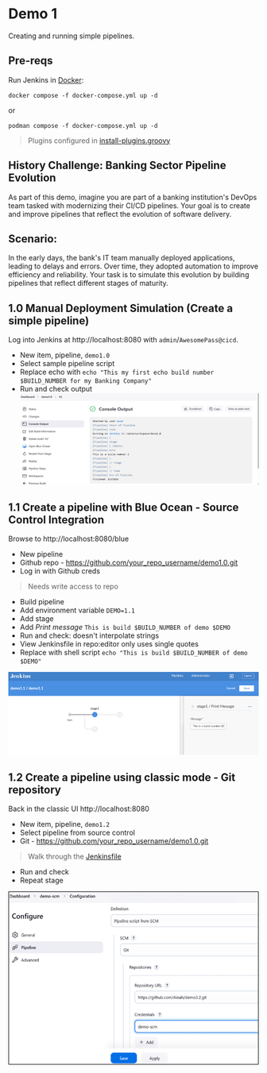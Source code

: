 # Demo 1
Creating and running simple pipelines.

## Pre-reqs
Run Jenkins in [Docker](https://www.docker.com/products/docker-desktop):
```
docker compose -f docker-compose.yml up -d
```
or 
```
podman compose -f docker-compose.yml up -d
```

> Plugins configured in [install-plugins.groovy](../25.02/scripts/install-plugins.groovy)

## History Challenge: Banking Sector Pipeline Evolution

As part of this demo, imagine you are part of a banking institution's DevOps team tasked with modernizing their CI/CD pipelines. Your goal is to create and improve pipelines that reflect the evolution of software delivery.

## Scenario:
In the early days, the bank's IT team manually deployed applications, leading to delays and errors. Over time, they adopted automation to improve efficiency and reliability. Your task is to simulate this evolution by building pipelines that reflect different stages of maturity.

## 1.0 Manual Deployment Simulation (Create a simple pipeline)
Log into Jenkins at http://localhost:8080 with `admin`/`AwesomePass@cicd`.

- New item, pipeline, `demo1.0`
- Select sample pipeline script
- Replace echo with `echo "This my first echo build number $BUILD_NUMBER for my Banking Company"`
- Run and check output
![alt text](images/demo1.0.png)


## 1.1 Create a pipeline with Blue Ocean - Source Control Integration

Browse to http://localhost:8080/blue
- New pipeline
- Github repo - https://github.com/your_repo_username/demo1.0.git
- Log in with Github creds
> Needs write access to repo

- Build pipeline
- Add environment variable `DEMO=1.1`
- Add stage
- Add _Print message_ `This is build $BUILD_NUMBER of demo $DEMO`
- Run and check: doesn't interpolate strings
- View Jenkinsfile in repo:editor only uses single quotes
- Replace with shell script `echo "This is build $BUILD_NUMBER of demo $DEMO"`

![alt text](images/demo1.1.png)


## 1.2 Create a pipeline using classic mode - Git repository

Back in the classic UI http://localhost:8080
- New item, pipeline, `demo1.2`
- Select pipeline from source control
- Git - https://github.com/your_repo_username/demo1.0.git

> Walk through the [Jenkinsfile](demo1/demo1.0/Jenkinsfile)

- Run and check 
- Repeat stage

![alt text](images/demo1.2.png)